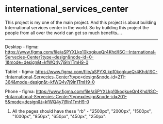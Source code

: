 # international_services_center
This project is my one of the main project. And this project is about building International services center in the world. So by building this project the people from all over the world can get so much benefits....


---

Desktop - figma: https://www.figma.com/file/aSPYXLkp10kogkueQr4Khd/ISC--Intarnational-Servecies-Center?type=design&node-id=0-1&mode=design&t=kfWQ4y7j9ln1TmH9-0

Tablet - figma: https://www.figma.com/file/aSPYXLkp10kogkueQr4Khd/ISC--Intarnational-Servecies-Center?type=design&node-id=211-364&mode=design&t=kfWQ4y7j9ln1TmH9-0

Phone - figma: https://www.figma.com/file/aSPYXLkp10kogkueQr4Khd/ISC--Intarnational-Servecies-Center?type=design&node-id=201-5&mode=design&t=kfWQ4y7j9ln1TmH9-0


1. All the pages should have these "rb" - "2500px", "2000px", "1500px", "1000px", "850px", "650px", "450px", "250px":